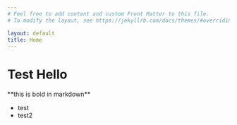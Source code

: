 ```yaml
---
# Feel free to add content and custom Front Matter to this file.
# To modify the layout, see https://jekyllrb.com/docs/themes/#overriding-theme-defaults

layout: default
title: Home
---
```


<h1>Test Hello</h1>
**this is bold in markdown**

<ul>
  <li>test</li>
  <li>test2</li>
</ul>
